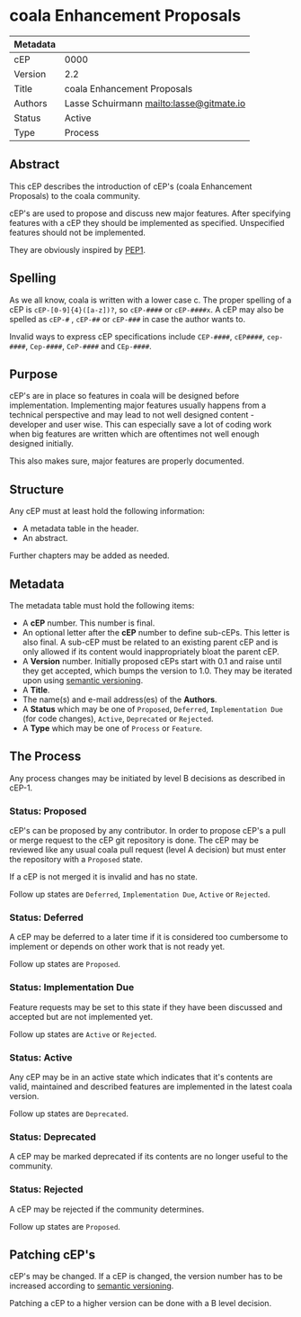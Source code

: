 # coala Enhancement Proposals

| Metadata |                                            |
| -------- | ------------------------------------------ |
| cEP      | 0000                                       |
| Version  | 2.2                                        |
| Title    | coala Enhancement Proposals                |
| Authors  | Lasse Schuirmann <mailto:lasse@gitmate.io> |
| Status   | Active                                     |
| Type     | Process                                    |

## Abstract

This cEP describes the introduction of cEP's (coala Enhancement Proposals) to
the coala community.

cEP's are used to propose and discuss new major features. After specifying
features with a cEP they should be implemented as specified. Unspecified
features should not be implemented.

They are obviously inspired by
[PEP1](https://www.python.org/dev/peps/pep-0001/).

## Spelling

As we all know, coala is written with a lower case c. The proper spelling of a
cEP is `cEP-[0-9]{4}([a-z])?`, so `cEP-####` or `cEP-####x`.
A cEP may also be spelled as `cEP-#` , `cEP-##` or `cEP-###` in case the
author wants to.

Invalid ways to express cEP specifications include `CEP-####`, `cEP####`,
`cep-####`, `Cep-####`, `CeP-####` and `CEp-####`.

## Purpose

cEP's are in place so features in coala will be designed before implementation.
Implementing major features usually happens from a technical perspective and
may lead to not well designed content - developer and user wise. This can
especially save a lot of coding work when big features are written which are
oftentimes not well enough designed initially.

This also makes sure, major features are properly documented.

## Structure

Any cEP must at least hold the following information:

- A metadata table in the header.
- An abstract.

Further chapters may be added as needed.

## Metadata

The metadata table must hold the following items:

- A **cEP** number. This number is final.
- An optional letter after the **cEP** number to define sub-cEPs. This letter
  is also final. A sub-cEP must be related to an existing parent cEP and is
  only allowed if its content would inappropriately bloat the parent cEP.
- A **Version** number. Initially proposed cEPs start with 0.1 and raise until
  they get accepted, which bumps the version to 1.0. They may be iterated upon
  using [semantic versioning](http://semver.org/).
- A **Title**.
- The name(s) and e-mail address(es) of the **Authors**.
- A **Status** which may be one of `Proposed`, `Deferred`, `Implementation Due`
  (for code changes), `Active`, `Deprecated` or `Rejected`.
- A **Type** which may be one of `Process` or `Feature`.

## The Process

Any process changes may be initiated by level B decisions as described in
cEP-1.

### Status: Proposed

cEP's can be proposed by any contributor. In order to propose cEP's a pull or
merge request to the cEP git repository is done. The cEP may be reviewed like
any usual coala pull request (level A decision) but must enter the repository
with a `Proposed` state.

If a cEP is not merged it is invalid and has no state.

Follow up states are `Deferred`, `Implementation Due`, `Active` or `Rejected`.

### Status: Deferred

A cEP may be deferred to a later time if it is considered too cumbersome to
implement or depends on other work that is not ready yet.

Follow up states are `Proposed`.

### Status: Implementation Due

Feature requests may be set to this state if they have been discussed and
accepted but are not implemented yet.

Follow up states are `Active` or `Rejected`.

### Status: Active

Any cEP may be in an active state which indicates that it's contents are valid,
maintained and described features are implemented in the latest coala version.

Follow up states are `Deprecated`.

### Status: Deprecated

A cEP may be marked deprecated if its contents are no longer useful to the
community.

### Status: Rejected

A cEP may be rejected if the community determines.

Follow up states are `Proposed`.

## Patching cEP's

cEP's may be changed. If a cEP is changed, the version number has to be
increased according to [semantic versioning](http://semver.org/).

Patching a cEP to a higher version can be done with a B level decision.
